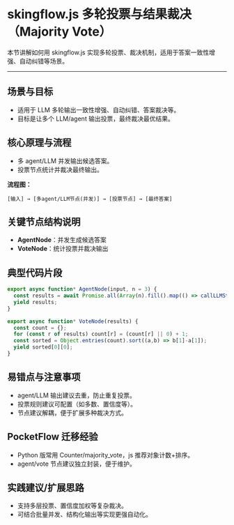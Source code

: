 # skingflow.js 多轮投票与结果裁决（Majority Vote）

本节讲解如何用 skingflow.js 实现多轮投票、裁决机制，适用于答案一致性增强、自动纠错等场景。

---

## 场景与目标
- 适用于 LLM 多轮输出一致性增强、自动纠错、答案裁决等。
- 目标是让多个 LLM/agent 输出投票，最终裁决最优结果。

## 核心原理与流程
- 多 agent/LLM 并发输出候选答案。
- 投票节点统计并裁决最终输出。

**流程图：**
```
[输入] → [多agent/LLM节点(并发)] → [投票节点] → [最终答案]
```

## 关键节点结构说明
- **AgentNode**：并发生成候选答案
- **VoteNode**：统计投票并裁决输出

## 典型代码片段
```js
export async function* AgentNode(input, n = 3) {
  const results = await Promise.all(Array(n).fill().map(() => callLLMStream(input)));
  yield results;
}

export async function* VoteNode(results) {
  const count = {};
  for (const r of results) count[r] = (count[r] || 0) + 1;
  const sorted = Object.entries(count).sort((a,b) => b[1]-a[1]);
  yield sorted[0][0];
}
```

## 易错点与注意事项
- agent/LLM 输出建议去重，防止重复投票。
- 投票规则建议可配置（如多数、置信度等）。
- 节点建议解耦，便于扩展多种裁决方式。

## PocketFlow 迁移经验
- Python 版常用 Counter/majority_vote，js 推荐对象计数+排序。
- agent/vote 节点建议独立封装，便于维护。

## 实践建议/扩展思路
- 支持多层投票、置信度加权等复杂裁决。
- 可结合批量并发、结构化输出等实现更强自动化。
